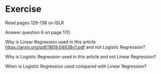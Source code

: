 # Exercise

Read pages 129-138 on ISLR

Answer question 6 on page 170

Why is Linear Regression used in this article https://arxiv.org/pdf/1809.04838v1.pdf and not Logistic Regression?

Why is Logistic Regression used in this article and not Linear Regression?

When is Logistic Regression used compared with Linear Regression?
